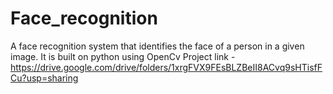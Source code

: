# Face_recognition
A face recognition system that identifies the face of a person in a given image.
It is built on python using OpenCv
Project link - https://drive.google.com/drive/folders/1xrgFVX9FEsBLZBeII8ACvq9sHTisfFCu?usp=sharing
